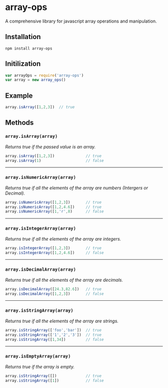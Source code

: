 
# array-ops
A comprehensive library for javascript array operations and manipulation.

## Installation
	npm install array-ops

## Initilization
```js
var arrayOps = require('array-ops')
var array = new array_ops()
```
## Example
```js	
array.isArray([1,2,3])  // true
```
## Methods

### `array.isArray(array)`
*Returns true if the passed value is an array.*
```js
array.isArray([1,2,3])              // true
array.isArray(1)                    // false
```
---  
### `array.isNumericArray(array)`
*Returns true if all the elements of the array are numbers (Intergers or Decimal).*
```js
array.isNumericArray([1,2,3])       // true
array.isNumericArray([1,2,4.6])     // true
array.isNumericArray([1,'r',8)      // false
```
---
### `array.isIntegerArray(array)`
*Returns true if all the elements of the array are integers.*
```js
array.isIntegerArray([1,2,3])       // true
array.isIntegerArray([1,2,4.6])     // false
```
---
### `array.isDecimalArray(array)`
*Returns true if all the elements of the array are decimals.*
```js
array.isDecimalArray([24.3,82.6])   // true
array.isDecimalArray([1,2,3])       // false
```
---
### `array.isStringArray(array)`
*Returns true if all the elements of the array are strings.*
```js
array.isStringArray(['foo','bar'])  // true
array.isStringArray(['1','2','3'])  // true
array.isStringArray([1,34])         // false
```
---
### `array.isEmptyArray(array)`
*Returns true if the array is empty.*
```js
array.isStringArray([]) 			// true
array.isStringArray([1]) 			// false
```
